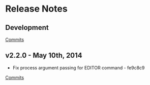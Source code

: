 # Release Notes

## Development

[Commits](https://github.com/slipstream/SlipStreamServer/compare/SlipStreamServer-2.1.16...master)

## v2.2.0 - May 10th, 2014
- Fix process argument passing for EDITOR command - fe9c8c9

[Commits](https://github.com/slipstream/SlipStreamServer/compare/SlipStreamServer-2.1.15...SlipStreamServer-2.1.15)
